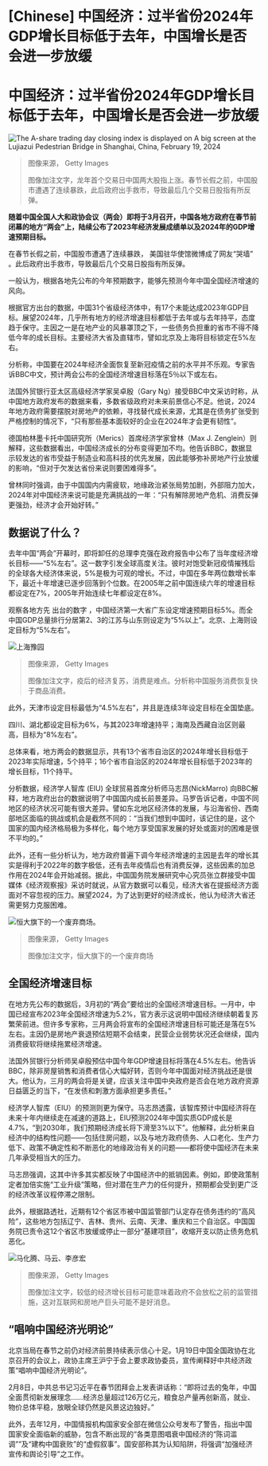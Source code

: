 # [Chinese] 中国经济：过半省份2024年GDP增长目标低于去年，中国增长是否会进一步放缓

#  中国经济：过半省份2024年GDP增长目标低于去年，中国增长是否会进一步放缓


![The A-share trading day closing index is displayed on A big screen at the Lujiazui Pedestrian Bridge in Shanghai, China, February 19, 2024](_132684023_gettyimages-2013911166.jpg)

> 图像来源，  Getty Images
>
> 图像加注文字，龙年首个交易日中国两大股指上涨。春节长假之前，中国股市遭遇了连续暴跌，此后政府出手救市，导致最后几个交易日股指有所反弹。

**随着中国全国人大和政协会议（两会）即将于3月召开，中国各地方政府在春节前闭幕的地方“两会”上，陆续公布了2023年经济发展成绩单以及2024年的GDP增速预期目标。**

在春节长假之前，中国股市遭遇了连续暴跌， 美国驻华使馆微博成了网友“哭墙”  。此后政府出手救市，导致最后几个交易日股指有所反弹。

一般认为，根据各地先公布的今年预期数字，能够先预测今年中国全国经济增速的风向。

根据官方出台的数据，中国31个省级经济体中，有17个未能达成2023年GDP目标。展望2024年，几乎所有地方的经济增速目标都低于去年或与去年持平，态度趋于保守。主因之一是在地产业的风暴罩顶之下，一些债务负担重的省市不得不降低今年的成长目标。主要经济大省及直辖市，譬如北京及上海将目标锁定在5%左右。

分析称，中国要在2024年经济全面恢复至新冠疫情之前的水平并不乐观。专家告诉BBC中文，预计两会公布的全国经济增速目标落在5％以下或左右。

法国外贸银行亚太区高级经济学家吴卓殷（Gary Ng）接受BBC中文采访时称，从中国地方政府发布的数据来看，多数省级政府对未来前景信心不足。他说，2024年地方政府需要摆脱对房地产的依赖，寻找替代成长来源，尤其是在债务扩张受到严格控制的情况下，“只有那些基本面较好的企业在2024年才会更有韧性”。

德国柏林墨卡托中国研究所（Merics）首席经济学家曾林（Max J. Zenglein）则解释，这些数据看出，中国经济成长的分布变得更加不均。他告诉BBC，数据显示较发达的省市受益于制造业和高科技的优先发展，因此能够弥补房地产行业放缓的影响，“但对于欠发达省份来说则要困难得多”。

曾林同时强调，由于中国国内内需疲软，地缘政治紧张局势加剧，外部阻力加大，2024年对中国经济来说可能是充满挑战的一年：“只有解除房地产危机、消费反弹更强劲，经济才会开始好转。”


##  数据说了什么？

去年中国“两会”开幕时，即将卸任的总理李克强在政府报告中公布了当年度经济增长目标——“5%左右”。这一数字引发全球高度关注。彼时对饱受新冠疫情摧残后的全球各大经济体来说，5%是极为可观的增长。不过，中国在多年两位数增长率下，最近十年增速已逐步回落到个位数。在2005年之前中国连续六年的增速目标都设定在7%，2005年开始连续七年都设定在8%。

观察各地方先 出台的数字  ，中国经济第一大省广东设定增速预期目标5%。而全中国GDP总量排行分居第2、3的江苏与山东则设定为“5%以上”。北京、上海则设定目标为“5%左右”。

![上海豫园](_128886524_gettyimages-1463460660.jpg)

> 图像来源，  Getty Images
>
> 图像加注文字，疫后的经济复苏，消费是难点。分析称中国服务消费恢复快于商品消费。

此外，天津市设定目标最低为“4.5%左右”，并且是连续3年设定目标在全国垫底。

四川、湖北都设定目标为6%，与其2023年增速持平；海南及西藏自治区则最高，目标为“8%左右”。

总体来看，地方两会的数据显示，共有13个省市自治区的2024年增长目标低于2023年实际增速，5个持平；16个省市自治区的2024年增长目标低于2023年的增长目标，11个持平。

分析数据，经济学人智库 (EIU) 全球贸易首席分析师马志昂(NickMarro) 向BBC解释，地方政府出台的数据说明了中国国内成长前景差异。马罗告诉记者，中国不同地区的经济状况可能有很大差异。譬如东北地区经济体的发展，与沿海省份、西南部地区面临的挑战或机会是截然不同的：“当我们想到中国时，该记住的是，这个国家的国内经济格局极为多样化，每个地方享受国家发展的好处或面对的困难是很不平均的。”

此外，还有一些分析认为，地方政府普遍下调今年经济增速的主因是去年的增长其实是得利于2022年的数字极低，还有去年疫情后也有消费反弹，这些因素的加总作用在2024年会开始减弱。据此，中国国务院发展研究中心究员张立群接受中国媒体《经济观察报》采访时就说，从官方数据可以看见，经济大省在提振经济方面面对不容忽视的压力。展望2024，为了达到更好的经济成长，他认为经济大省还需更努力克服困难。

![恒大旗下的一个废弃商场。](_132520561_gettyimages-1966279393.jpg)

> 图像来源，  Getty Images
>
> 图像加注文字，恒大旗下的一个废弃商场

##  全国经济增速目标

在地方先公布的数据后，3月初的“两会”要给出的全国经济增速目标。一月中，中国已经宣布2023年全国经济增速为5.2%，官方表示这说明中国经济继续朝着复苏繁荣前进。但许多专家称，三月两会将宣布的全国经济增速目标可能还是落在5%左右。主因仍是房地产衰退预估短期不会结束，民营企业弱势状况还会继续，国内消费疲软将继续拖累经济增速。

法国外贸银行分析师吴卓殷预估中国今年GDP增速目标将落在4.5%左右。他告诉BBC，除非房屋销售和消费者信心大幅好转，否则今年中国面对经济挑战还是很大。他认为，三月的两会将是关键，应该关注中国中央政府是否会在地方政府资源日益匮乏的当下，“在发债和刺激方面承担更多责任。”


经济学人智库（EIU）的预测则更为保守。马志昂透露，该智库预计中国经济将在未来十年内继续走在减速的道路上，EIU预测2024年中国实质GDP成长是4.7%，“到2030年，我们预期经济成长将下滑至3%以下”。他解释，此分析来自经济中的结构性问题——包括住房问题，以及与地方政府债务、人口老化、生产力低下、政策不确定性和不断恶化的地缘政治有关的问题——都将使中国经济在未来几年承受相当大的压力。

马志昂强调，这其中许多其实都反映了中国经济中的抵销因素。例如，即使政策制定者加倍实施“工业升级”策略，但对潜在生产力的任何提升，预期都会受到更广泛的经济改革议程停滞之限制。

此外，根据路透社，近期有12个省区市被中国监管部门认定存在债务违约的“高风险”，这些地方包括辽宁、吉林、贵州、云南、天津、重庆和三个自治区。中国国务院已责令这12个省区市放缓或停止一部分“基建项目”，收缩开支以防止债务危机恶化。

![马化腾、马云、李彦宏](_128886528_gettyimages-663915450.jpg)

> 图像来源，  Getty Images
>
> 图像加注文字，较低的经济增长目标可能意味着政府不会放松之前的监管措施，这对互联网和房地产巨头可能不是好消息。

##  “唱响中国经济光明论”

北京当局在春节之前仍对经济前景持续表示信心十足。1月19日中国全国政协在北京召开的会议上，政协主席王沪宁于会上要求政协委员，宣传阐释好中共经济政策“唱响中国经济光明论”。

2月8日，中共总书记习近平在春节团拜会上发表讲话称：“即将过去的兔年，中国全面贯彻新发展理念……经济总量超过126万亿元，粮食总产量再创新高，就业、物价总体平稳，放眼全球仍然是风景这边独好。”

此外，去年12月，中国情报机构国家安全部在微信公众号发布了警告，指出中国国家安全面临新的威胁，包含不断出现的“各类意图唱衰中国经济的“陈词滥调””及“建构中国衰败”的“虚假叙事”。国安部称其为认知陷阱，将强调“加强经济宣传和舆论引导”之工作。


